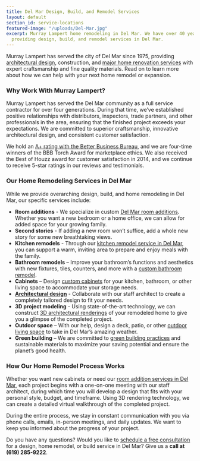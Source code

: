 ```yaml
---
title: Del Mar Design, Build, and Remodel Services
layout: default
section_id: service-locations
featured-image: "/uploads/Del-Mar.jpg"
excerpt: Murray Lampert home remodeling in Del Mar. We have over 40 years experience
  providing design, build, and remodel services in Del Mar.
---
```


Murray Lampert has served the city of Del Mar since 1975, providing [architectural design](/san-diego-architectural-design-services), construction, and [major home renovation services](/major-renovations) with expert craftsmanship and fine quality materials. Read on to learn more about how we can help with your next home remodel or expansion.

### Why Work With Murray Lampert?

Murray Lampert has served the Del Mar community as a full service contractor for over four generations. During that time, we’ve established positive relationships with distributors, inspectors, trade partners, and other professionals in the area, ensuring that the finished project exceeds your expectations. We are committed to superior craftsmanship, innovative architectural design, and consistent customer satisfaction.

We hold an [A+ rating with the Better Business Bureau](https://www.bbb.org/sdoc/business-reviews/construction-and-remodeling-services/murray-lampert-design-build-remodel-in-san-diego-ca-100554/#bbbonlineclick), and we are four-time winners of the BBB Torch Award for marketplace ethics. We also received the Best of Houzz award for customer satisfaction in 2014, and we continue to receive 5-star ratings in our reviews and testimonials.

### Our Home Remodeling Services in Del Mar

While we provide overarching design, build, and home remodeling in Del Mar, our specific services include:

- **Room additions** - We specialize in custom [Del Mar room additions](/room-additions-del-mar-del-mar). Whether you want a new bedroom or a home office, we can allow for added space for your growing family.
- **Second stories** - If adding a new room won’t suffice, add a whole new story for some new breathtaking views.
- **Kitchen remodels** - Through our [kitchen remodel service in Del Mar](/kitchen-remodeling-del-mar), you can support a warm, inviting area to prepare and enjoy meals with the family.
- **Bathroom remodels** – Improve your bathroom’s functions and aesthetics with new fixtures, tiles, counters, and more with a [custom bathroom remodel](/san-diego-bathroom-remodeling-services).
- **Cabinets** – Design [custom cabinets](/san-diego-custom-cabinet-construction-services) for your kitchen, bathroom, or other living space to accommodate your storage needs.
- **[Architectural design](/san-diego-architectural-design-services)** - Collaborate with our staff architect to create a completely tailored design to fit your needs.
- **3D project modeling** - Using state-of-the-art technology, we can construct [3D architectural renderings](/3d-architectural-rendering-services) of your remodeled home to give you a glimpse of the completed project.
- **Outdoor space** – With our help, design a deck, patio, or other [outdoor living space](/san-diego-outdoor-living-space-design/) to take in Del Mar’s amazing weather.
- **Green building** – We are committed to [green building practices](/san-diego-green-home-construction/) and sustainable materials to maximize your saving potential and ensure the planet’s good health.

### How Our Home Remodel Process Works

Whether you want new cabinets or need our [room addition services in Del Mar](/room-addition-del-mar), each project begins with a one-on-one meeting with our staff architect, during which time you will develop a design that fits with your personal style, budget, and timeframe. Using 3D rendering technology, we can create a detailed virtual walkthrough of the completed project.

During the entire process, we stay in constant communication with you via phone calls, emails, in-person meetings, and daily updates. We want to keep you informed about the progress of your project.

Do you have any questions? Would you like to [schedule a free consultation](#quick-contact) for a design, home remodel, or build service in Del Mar? Give us a **call at (619) 285-9222**.
